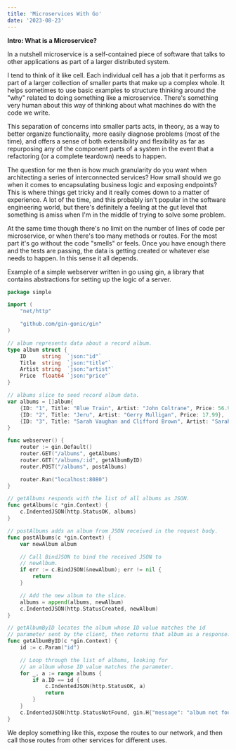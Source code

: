 ```yaml
---
title: 'Microservices With Go'
date: '2023-08-23'
---
```


**Intro: What is a Microservice?**

In a nutshell microservice is a self-contained piece of software that talks to other applications as part of a larger distributed system.

I tend to think of it like cell. Each individual cell has a job that it performs as part of a larger collection of smaller parts that make up a complex whole. It helps sometimes to use basic examples to structure thinking around the "why" related to doing something like a microservice. There's something very human about this way of thinking about what machines do with the code we write.

This separation of concerns into smaller parts acts, in theory, as a way to better organize functionality, more easily diagnose problems (most of the time), and offers a sense of both extensibility and flexibility as far as repurposing any of the component parts of a system in the event that a refactoring (or a complete teardown) needs to happen.

The question for me then is how much granularity do you want when architecting a series of interconnected services? How small should we go when it comes to encapsulating business logic and exposing endpoints? This is where things get tricky and it really comes down to a matter of experience. A lot of the time, and this probably isn't popular in the software engineering world, but there's definitely a feeling at the gut level that something is amiss when I'm in the middle of trying to solve some problem. 

At the same time though there's no limit on the number of lines of code per microservice, or when there's too many methods or routes. For the most part it's go without the code "smells" or feels. Once you have enough there and the tests are passing, the data is getting created or whatever else needs to happen. In this sense it all depends.

Example of a simple webserver written in go using gin, a library that contains abstractions for setting up the logic of a server.


```go
package simple

import (
    "net/http"

    "github.com/gin-gonic/gin"
)

// album represents data about a record album.
type album struct {
    ID     string  `json:"id"`
    Title  string  `json:"title"`
    Artist string  `json:"artist"`
    Price  float64 `json:"price"`
}

// albums slice to seed record album data.
var albums = []album{
    {ID: "1", Title: "Blue Train", Artist: "John Coltrane", Price: 56.99},
    {ID: "2", Title: "Jeru", Artist: "Gerry Mulligan", Price: 17.99},
    {ID: "3", Title: "Sarah Vaughan and Clifford Brown", Artist: "Sarah Vaughan", Price: 39.99},
}

func webserver() {
    router := gin.Default()
    router.GET("/albums", getAlbums)
    router.GET("/albums/:id", getAlbumByID)
    router.POST("/albums", postAlbums)

    router.Run("localhost:8080")
}

// getAlbums responds with the list of all albums as JSON.
func getAlbums(c *gin.Context) {
    c.IndentedJSON(http.StatusOK, albums)
}

// postAlbums adds an album from JSON received in the request body.
func postAlbums(c *gin.Context) {
    var newAlbum album

    // Call BindJSON to bind the received JSON to
    // newAlbum.
    if err := c.BindJSON(&newAlbum); err != nil {
        return
    }

    // Add the new album to the slice.
    albums = append(albums, newAlbum)
    c.IndentedJSON(http.StatusCreated, newAlbum)
}

// getAlbumByID locates the album whose ID value matches the id
// parameter sent by the client, then returns that album as a response.
func getAlbumByID(c *gin.Context) {
    id := c.Param("id")

    // Loop through the list of albums, looking for
    // an album whose ID value matches the parameter.
    for _, a := range albums {
        if a.ID == id {
            c.IndentedJSON(http.StatusOK, a)
            return
        }
    }
    c.IndentedJSON(http.StatusNotFound, gin.H{"message": "album not found"})
}
```

We deploy something like this, expose the routes to our network, and then call those routes from other services for different uses.